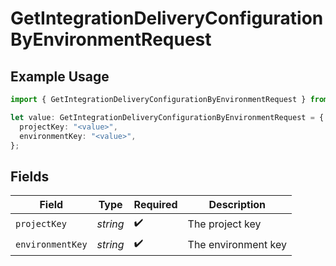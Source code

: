 # GetIntegrationDeliveryConfigurationByEnvironmentRequest

## Example Usage

```typescript
import { GetIntegrationDeliveryConfigurationByEnvironmentRequest } from "@launchdarkly/mcp-server/models/operations";

let value: GetIntegrationDeliveryConfigurationByEnvironmentRequest = {
  projectKey: "<value>",
  environmentKey: "<value>",
};
```

## Fields

| Field               | Type                | Required            | Description         |
| ------------------- | ------------------- | ------------------- | ------------------- |
| `projectKey`        | *string*            | :heavy_check_mark:  | The project key     |
| `environmentKey`    | *string*            | :heavy_check_mark:  | The environment key |
